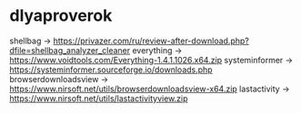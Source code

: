 # dlyaproverok

shellbag -> https://privazer.com/ru/review-after-download.php?dfile=shellbag_analyzer_cleaner
everything -> https://www.voidtools.com/Everything-1.4.1.1026.x64.zip
systeminformer -> https://systeminformer.sourceforge.io/downloads.php
browserdownloadsview -> https://www.nirsoft.net/utils/browserdownloadsview-x64.zip
lastactivity -> https://www.nirsoft.net/utils/lastactivityview.zip
